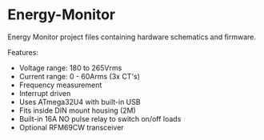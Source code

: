 # Energy-Monitor
Energy Monitor project files containing hardware schematics and firmware.

Features:

- Voltage range: 180 to 265Vrms
- Current range: 0 - 60Arms (3x CT's)
- Frequency measurement
- Interrupt driven
- Uses ATmega32U4 with built-in USB
- Fits inside DIN mount housing (2M)
- Built-in 16A NO pulse relay to switch on/off loads
- Optional RFM69CW transceiver
